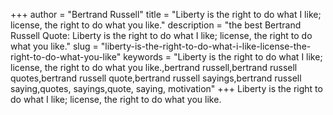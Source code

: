 +++
author = "Bertrand Russell"
title = "Liberty is the right to do what I like; license, the right to do what you like."
description = "the best Bertrand Russell Quote: Liberty is the right to do what I like; license, the right to do what you like."
slug = "liberty-is-the-right-to-do-what-i-like-license-the-right-to-do-what-you-like"
keywords = "Liberty is the right to do what I like; license, the right to do what you like.,bertrand russell,bertrand russell quotes,bertrand russell quote,bertrand russell sayings,bertrand russell saying,quotes, sayings,quote, saying, motivation"
+++
Liberty is the right to do what I like; license, the right to do what you like.
